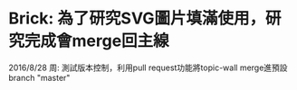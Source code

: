 # Brick: 為了研究SVG圖片填滿使用，研究完成會merge回主線
2016/8/28  周: 測試版本控制，利用pull request功能將topic-wall merge進預設branch "master"
